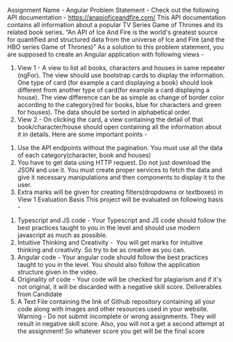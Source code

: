 Assignment Name - Angular
Problem Statement -
Check out the following API documentation -
https://anapioficeandfire.com/
This API documentation contains all information about a popular TV Series Game of
Thrones and its related book series.
“An API of Ice And Fire is the world's greatest source for quantified and structured data
from the universe of Ice and Fire (and the HBO series Game of Thrones)”
As a solution to this problem statement, you are supposed to create an Angular
application with following views -
1) View 1 - A view to list all books, characters and houses in same repeater
(ngFor)​. The view should use bootstrap cards to display the information. One
type of card (for example a card displaying a book) should look different from
another type of card(for example a card displaying a house). The view difference
can be as simple as change of border color according to the category(red for
books, blue for characters and green for houses). The data should be sorted in
alphabetical order.
2) View 2 - On clicking the card, a view containing the detail of that
book/character/house should open containing all the information about it in
details.
Here are some important points -
1. Use the API endpoints without the pagination. You must use all the data of each
category(character, book and houses)
2. You have to get data using HTTP request. Do not just download the JSON and
use it. You must create proper services to fetch the data and give it necessary
manipulations and then components to display it to the user.
3. Extra marks will be given for creating filters(dropdowns or textboxes) in View 1
Evaluation Basis
This project will be evaluated on following basis -
1) Typescript and JS code - ​Your Typescript and JS code should follow the best
practices taught to you in the level and should use modern javascript as much as
possible.
2) Intuitive Thinking and Creativity - ​ You will get marks for intuitive thinking and
creativity. So try to be as creative as you can.
3) Angular code - ​Your angular code should follow the best practices taught to you
in the level. You should also follow the application structure given in the video.
4) Originality of code - ​Your code will be checked for plagiarism and if it's not
original, it will be discarded with a negative skill score.
Deliverables from Candidate
1) A Text File containing the link of Github repository containing all your code along with
images and other resources used in your website.
Warning​ - Do not submit incomplete or wrong assignments. They will result in
negative skill score. Also, you will not a get a second attempt at the assignment!
So whatever score you get will be the final score
